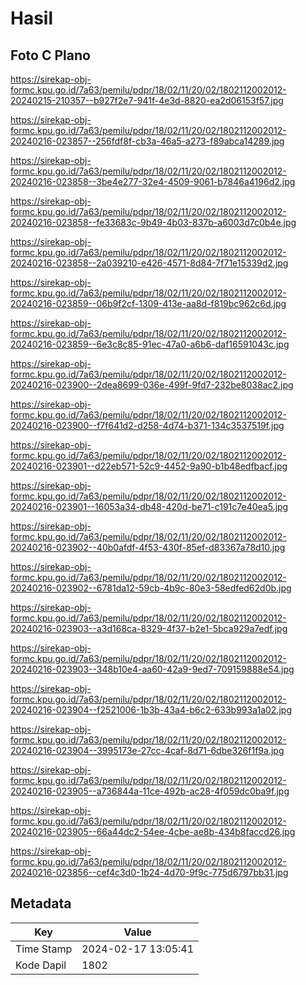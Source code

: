 # Hasil

## Foto C Plano

https://sirekap-obj-formc.kpu.go.id/7a63/pemilu/pdpr/18/02/11/20/02/1802112002012-20240215-210357--b927f2e7-941f-4e3d-8820-ea2d06153f57.jpg

https://sirekap-obj-formc.kpu.go.id/7a63/pemilu/pdpr/18/02/11/20/02/1802112002012-20240216-023857--256fdf8f-cb3a-46a5-a273-f89abca14289.jpg

https://sirekap-obj-formc.kpu.go.id/7a63/pemilu/pdpr/18/02/11/20/02/1802112002012-20240216-023858--3be4e277-32e4-4509-9061-b7846a4196d2.jpg

https://sirekap-obj-formc.kpu.go.id/7a63/pemilu/pdpr/18/02/11/20/02/1802112002012-20240216-023858--fe33683c-9b49-4b03-837b-a6003d7c0b4e.jpg

https://sirekap-obj-formc.kpu.go.id/7a63/pemilu/pdpr/18/02/11/20/02/1802112002012-20240216-023858--2a039210-e426-4571-8d84-7f71e15339d2.jpg

https://sirekap-obj-formc.kpu.go.id/7a63/pemilu/pdpr/18/02/11/20/02/1802112002012-20240216-023859--06b9f2cf-1309-413e-aa8d-f819bc962c6d.jpg

https://sirekap-obj-formc.kpu.go.id/7a63/pemilu/pdpr/18/02/11/20/02/1802112002012-20240216-023859--6e3c8c85-91ec-47a0-a6b6-daf16591043c.jpg

https://sirekap-obj-formc.kpu.go.id/7a63/pemilu/pdpr/18/02/11/20/02/1802112002012-20240216-023900--2dea8699-036e-499f-9fd7-232be8038ac2.jpg

https://sirekap-obj-formc.kpu.go.id/7a63/pemilu/pdpr/18/02/11/20/02/1802112002012-20240216-023900--f7f641d2-d258-4d74-b371-134c3537519f.jpg

https://sirekap-obj-formc.kpu.go.id/7a63/pemilu/pdpr/18/02/11/20/02/1802112002012-20240216-023901--d22eb571-52c9-4452-9a90-b1b48edfbacf.jpg

https://sirekap-obj-formc.kpu.go.id/7a63/pemilu/pdpr/18/02/11/20/02/1802112002012-20240216-023901--16053a34-db48-420d-be71-c191c7e40ea5.jpg

https://sirekap-obj-formc.kpu.go.id/7a63/pemilu/pdpr/18/02/11/20/02/1802112002012-20240216-023902--40b0afdf-4f53-430f-85ef-d83367a78d10.jpg

https://sirekap-obj-formc.kpu.go.id/7a63/pemilu/pdpr/18/02/11/20/02/1802112002012-20240216-023902--6781da12-59cb-4b9c-80e3-58edfed62d0b.jpg

https://sirekap-obj-formc.kpu.go.id/7a63/pemilu/pdpr/18/02/11/20/02/1802112002012-20240216-023903--a3d168ca-8329-4f37-b2e1-5bca929a7edf.jpg

https://sirekap-obj-formc.kpu.go.id/7a63/pemilu/pdpr/18/02/11/20/02/1802112002012-20240216-023903--348b10e4-aa60-42a9-9ed7-709159888e54.jpg

https://sirekap-obj-formc.kpu.go.id/7a63/pemilu/pdpr/18/02/11/20/02/1802112002012-20240216-023904--f2521006-1b3b-43a4-b6c2-633b993a1a02.jpg

https://sirekap-obj-formc.kpu.go.id/7a63/pemilu/pdpr/18/02/11/20/02/1802112002012-20240216-023904--3995173e-27cc-4caf-8d71-6dbe326f1f9a.jpg

https://sirekap-obj-formc.kpu.go.id/7a63/pemilu/pdpr/18/02/11/20/02/1802112002012-20240216-023905--a736844a-11ce-492b-ac28-4f059dc0ba9f.jpg

https://sirekap-obj-formc.kpu.go.id/7a63/pemilu/pdpr/18/02/11/20/02/1802112002012-20240216-023905--66a44dc2-54ee-4cbe-ae8b-434b8faccd26.jpg

https://sirekap-obj-formc.kpu.go.id/7a63/pemilu/pdpr/18/02/11/20/02/1802112002012-20240216-023856--cef4c3d0-1b24-4d70-9f9c-775d6797bb31.jpg


## Metadata

| Key        | Value               |
| ---------- | ------------------- |
| Time Stamp | 2024-02-17 13:05:41 |
| Kode Dapil | 1802                |



